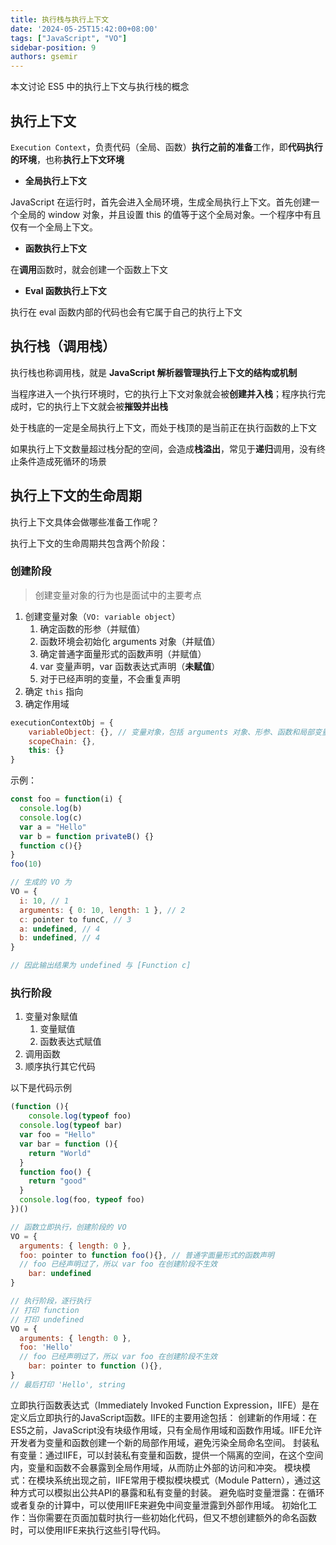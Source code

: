 ```yaml
---
title: 执行栈与执行上下文
date: '2024-05-25T15:42:00+08:00'
tags: ["JavaScript", "VO"]
sidebar-position: 9
authors: gsemir
---
```


本文讨论 ES5 中的执行上下文与执行栈的概念

## 执行上下文

`Execution Context`，负责代码（全局、函数）**执行之前的准备**工作，即**代码执行的环境**，也称**执行上下文环境**

- **全局执行上下文**

JavaScript 在运行时，首先会进入全局环境，生成全局执行上下文。首先创建一个全局的 window 对象，并且设置 this 的值等于这个全局对象。一个程序中有且仅有一个全局上下文。

- **函数执行上下文**

在**调用**函数时，就会创建一个函数上下文

- **Eval 函数执行上下文**

执行在 eval 函数内部的代码也会有它属于自己的执行上下文

## 执行栈（调用栈）

执行栈也称调用栈，就是 **JavaScript 解析器管理执行上下文的结构或机制**

当程序进入一个执行环境时，它的执行上下文对象就会被**创建并入栈**；程序执行完成时，它的执行上下文就会被**摧毁并出栈**

处于栈底的一定是全局执行上下文，而处于栈顶的是当前正在执行函数的上下文

如果执行上下文数量超过栈分配的空间，会造成**栈溢出**，常见于**递归**调用，没有终止条件造成死循环的场景

## 执行上下文的生命周期

执行上下文具体会做哪些准备工作呢？

执行上下文的生命周期共包含两个阶段：

### 创建阶段

> 创建变量对象的行为也是面试中的主要考点

1. 创建变量对象（`VO: variable object`）
   1. 确定函数的形参（并赋值）
   2. 函数环境会初始化 arguments 对象（并赋值）
   3. 确定普通字面量形式的函数声明（并赋值）
   4. var 变量声明，var 函数表达式声明（**未赋值**）
   5. 对于已经声明的变量，不会重复声明
2. 确定 `this` 指向
3. 确定作用域

```js
executionContextObj = {
	variableObject: {}, // 变量对象，包括 arguments 对象、形参、函数和局部变量
	scopeChain: {},
	this: {}
}
```

示例：

```js
const foo = function(i) {
  console.log(b)
  console.log(c)
  var a = "Hello"
  var b = function privateB() {}
  function c(){}
}
foo(10)

// 生成的 VO 为
VO = {
  i: 10, // 1
  arguments: { 0: 10, length: 1 }, // 2
  c: pointer to funcC, // 3
  a: undefined, // 4
  b: undefined, // 4
}

// 因此输出结果为 undefined 与 [Function c]
```

### 执行阶段

1. 变量对象赋值
   1. 变量赋值
   2. 函数表达式赋值
2. 调用函数
3. 顺序执行其它代码

以下是代码示例

```js
(function (){
	console.log(typeof foo)
  console.log(typeof bar)
  var foo = "Hello"
  var bar = function (){
    return "World"
  }
  function foo() {
    return "good"
  }
  console.log(foo, typeof foo)
})()

// 函数立即执行，创建阶段的 VO
VO = {
  arguments: { length: 0 },
  foo: pointer to function foo(){}, // 普通字面量形式的函数声明
  // foo 已经声明过了，所以 var foo 在创建阶段不生效
 	bar: undefined
}

// 执行阶段，逐行执行
// 打印 function
// 打印 undefined
VO = {
  arguments: { length: 0 },
  foo: 'Hello'
  // foo 已经声明过了，所以 var foo 在创建阶段不生效
 	bar: pointer to function (){},
}
// 最后打印 'Hello', string
```


立即执行函数表达式（Immediately Invoked Function Expression，IIFE）是在定义后立即执行的JavaScript函数。IIFE的主要用途包括：
创建新的作用域：在ES5之前，JavaScript没有块级作用域，只有全局作用域和函数作用域。IIFE允许开发者为变量和函数创建一个新的局部作用域，避免污染全局命名空间。
封装私有变量：通过IIFE，可以封装私有变量和函数，提供一个隔离的空间，在这个空间内，变量和函数不会暴露到全局作用域，从而防止外部的访问和冲突。
模块模式：在模块系统出现之前，IIFE常用于模拟模块模式（Module Pattern），通过这种方式可以模拟出公共API的暴露和私有变量的封装。
避免临时变量泄露：在循环或者复杂的计算中，可以使用IIFE来避免中间变量泄露到外部作用域。
初始化工作：当你需要在页面加载时执行一些初始化代码，但又不想创建额外的命名函数时，可以使用IIFE来执行这些引导代码。